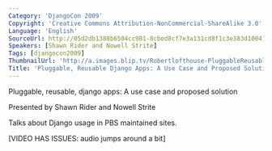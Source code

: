 ```yaml
---
Category: 'DjangoCon 2009'
Copyright: 'Creative Commons Attribution-NonCommercial-ShareAlike 3.0'
Language: 'English'
SourceUrl: http://05d2db1380b6504cc981-8cbed8cf7e3a131cd8f1c3e383d10041.r93.cf2.rackcdn.com/djangocon-2009/17_pluggable-reusable-django-apps-a-use-case-and-proposed-solution.ogv
Speakers: [Shawn Rider and Nowell Strite]
Tags: [djangocon2009]
ThumbnailUrl: 'http://a.images.blip.tv/Robertlofthouse-PluggableReusableDjangoAppsAUseCaseAndProposedSolution188.png'
Title: 'Pluggable, Reusable Django Apps: A Use Case and Proposed Solution'
---
```

Pluggable, reusable, django apps: A use case and proposed solution

  
Presented by Shawn Rider and Nowell Strite

  
Talks about Django usage in PBS maintained sites.

  
[VIDEO HAS ISSUES: audio jumps around a bit]
